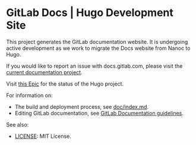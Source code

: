 # GitLab Docs | Hugo Development Site

This project generates the GitLab documentation website. It is undergoing active development as we work to migrate the
Docs website from Nanoc to Hugo.

If you would like to report an issue with docs.gitlab.com, please visit the [current documentation project](https://gitlab.com/gitlab-org/gitlab-docs).

Visit [this Epic](https://gitlab.com/groups/gitlab-org/-/epics/11891) for the status of the Hugo project.

For information on:

- The build and deployment process, see [doc/index.md](doc/index.md).
- Editing GitLab documentation, see [GitLab Documentation guidelines](https://docs.gitlab.com/ee/development/documentation/).

See also:

- [LICENSE](LICENSE): MIT License.
